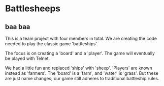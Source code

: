 Battlesheeps
=====
baa baa
---
This is a team project with four members in total.
We are creating the code needed to play the classic game 'battleships'.

The focus is on creating a 'board' and a 'player'. The game will eventually be played with Telnet.

We had a little fun and replaced 'ships' with 'sheep'. 'Players' are known instead as 'farmers'. The 'board' is a 'farm', and 'water' is 'grass'. But these are just name changes; our game still adheres to traditional battleship rules.